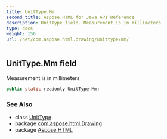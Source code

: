 ```yaml
---
title: UnitType.Mm
second_title: Aspose.HTML for Java API Reference
description: UnitType field. Measurement is in millimeters
type: docs
weight: 150
url: /net/com.aspose.html.drawing/unittype/mm/
---
```

## UnitType.Mm field

Measurement is in millimeters

```java
public static readonly UnitType Mm;
```

### See Also

* class [UnitType](../)
* package [com.aspose.html.Drawing](../../unittype/)
* package [Aspose.HTML](../../../)
